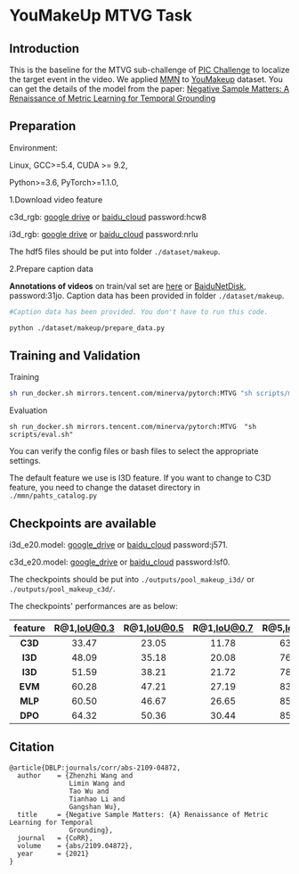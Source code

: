 # YouMakeUp MTVG Task

## Introduction

This is the baseline for the MTVG sub-challenge of [PIC Challenge](http://www.picdataset.com/)  to localize the target event in the video. We applied [MMN](https://arxiv.org/pdf/2109.04872v2.pdf) to [YouMakeup](https://github.com/AIM3-RUC/YouMakeup) dataset. You can get the details of the model from the paper: [Negative Sample Matters: A Renaissance of Metric Learning for Temporal Grounding](https://arxiv.org/pdf/2109.04872v2.pdf)

## Preparation

Environment: <br>

Linux,  GCC>=5.4, CUDA >= 9.2,

Python>=3.6, PyTorch>=1.1.0,



1.Download video feature

c3d_rgb: [google drive](https://drive.google.com/open?id=1gPGEYej70hKM6e-ftXI0RBNzn4AokMJ1) or [baidu_cloud](https://pan.baidu.com/s/1zaKC2BIw5ARmuYKybcAgDg)  password:hcw8

i3d_rgb: [google drive](https://drive.google.com/open?id=1cT5MKcmSmqS6xC_i2dI2wbJ3n7mdFh7o) or [baidu_cloud](https://pan.baidu.com/s/1OH_6LvUWvRTcPO33wcjZ_g)  password:nrlu

The hdf5 files should be put into folder `./dataset/makeup`.



2.Prepare caption data

**Annotations of videos** on train/val set are [here](https://drive.google.com/drive/folders/1vKTZh8eDAJYAtD6AYa7606xu74azd2iY?usp=sharing) or [BaiduNetDisk](https://pan.baidu.com/s/16JUlUoOHDqhuQy9W-0n2kg), password:31jo.
Caption data has been provided in folder `./dataset/makeup`. 

```bash
#Caption data has been provided. You don't have to run this code.

python ./dataset/makeup/prepare_data.py
```



## Training and Validation

Training

```bash
sh run_docker.sh mirrors.tencent.com/minerva/pytorch:MTVG "sh scripts/makeup_train.sh"
```

Evaluation

```
sh run_docker.sh mirrors.tencent.com/minerva/pytorch:MTVG  "sh scripts/eval.sh"
```

You can verify the config files or bash files to select the appropriate settings.

The default feature we use is I3D feature. If you want to change to C3D feature, you need to change the dataset directory in `./mmn/pahts_catalog.py`



## Checkpoints are available

i3d_e20.model: [google_drive](https://drive.google.com/drive/folders/1ubpZJrVTjz-L-ZjrLn13ilPyMQ4fcBBp?usp=sharing) or [baidu_cloud](https://pan.baidu.com/s/1Hp0vypSt5cKWXvdWN5OlOQ) password:j571. 

c3d_e20.model: [google_drive](https://drive.google.com/drive/folders/1oF9N3OP6AbzmlNYzE5vMOmAkxCRoyPWD?usp=sharing) or [baidu_cloud](https://pan.baidu.com/s/1F9gD8hO4w8ArZEVJQm-7xA) password:lsf0.

The checkpoints should be put into `./outputs/pool_makeup_i3d/` or `./outputs/pool_makeup_c3d/`.

The checkpoints' performances are as below:

| feature | R@1,IoU@0.3 | R@1,IoU@0.5 | R@1,IoU@0.7 | R@5,IoU@0.3 | R@5,IoU@0.5 | R@5,IoU@0.7 |
| :-----: | :---------: | :---------: | :---------: | :---------: | :---------: | :---------: |
| **C3D** |    33.47    |    23.05    |    11.78    |    63.28    |    48.88    |    25.07    |
| **I3D** |    48.09    |    35.18    |    20.08    |    76.79    |    64.13    |    36.25    |
| **I3D** |    51.59    |    38.21    |    21.72    |    78.12    |    65.71    |    35.74    |
| **EVM** |    60.28    |    47.21    |    27.19    |    83.17    |    72.59    |    41.02    |
| **MLP** |    60.50    |    46.67    |    26.65    |    85.25    |    73.57    |    41.11    |
| **DPO** |    64.32    |    50.36    |    30.44    |    85.63    |    75.18    |    44.33    |

## Citation

```
@article{DBLP:journals/corr/abs-2109-04872,
  author    = {Zhenzhi Wang and
               Limin Wang and
               Tao Wu and
               Tianhao Li and
               Gangshan Wu},
  title     = {Negative Sample Matters: {A} Renaissance of Metric Learning for Temporal
               Grounding},
  journal   = {CoRR},
  volume    = {abs/2109.04872},
  year      = {2021}
}
```

